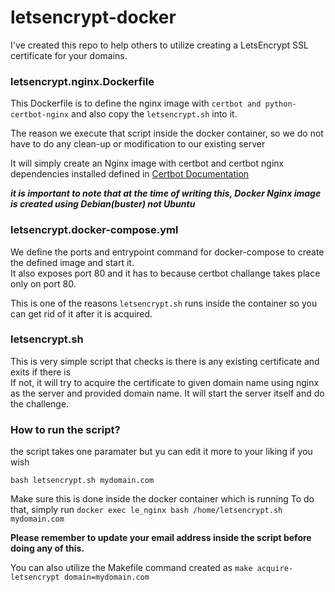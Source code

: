 # letsencrypt-docker

I've created this repo to help others to utilize creating a LetsEncrypt SSL certificate for your domains.

### letsencrypt.nginx.Dockerfile

This Dockerfile is to define the nginx image with `certbot and python-certbot-nginx` and also copy the `letsencrypt.sh`
 into it.
 
 The reason we execute that script inside the docker container, so we do not have to do any clean-up or modification to our existing server
 
It will simply create an Nginx image with certbot and certbot nginx dependencies installed defined in [Certbot Documentation](https://certbot.eff.org/lets-encrypt/debianbuster-nginx)

___it is important to note that at the time of writing this, Docker Nginx image is created using Debian(buster) not Ubuntu___

### letsencrypt.docker-compose.yml

We define the ports and entrypoint command for docker-compose to create the defined image and start it.  
It also exposes port 80 and it has to because certbot challange takes place only on port 80.

This is one of the reasons `letsencrypt.sh` runs inside the container so you can get rid of it after it is acquired.

### letsencrypt.sh

This is very simple script that checks is there is any existing certificate and exits if there is  
If not, it will try to acquire the certificate to given domain name using nginx as the server and provided domain name.
It will start the server itself and do the challenge.

### How to run the script?
the script takes one paramater but yu can edit it more to your liking if you wish

`bash letsencrypt.sh mydomain.com`

Make sure this is done inside the docker container which is running
To do that, simply run `docker exec le_nginx bash /home/letsencrypt.sh mydomain.com`

__Please remember to update your email address inside the script before doing any of this.__

You can also utilize the Makefile command created as `make acquire-letsencrypt domain=mydomain.com`